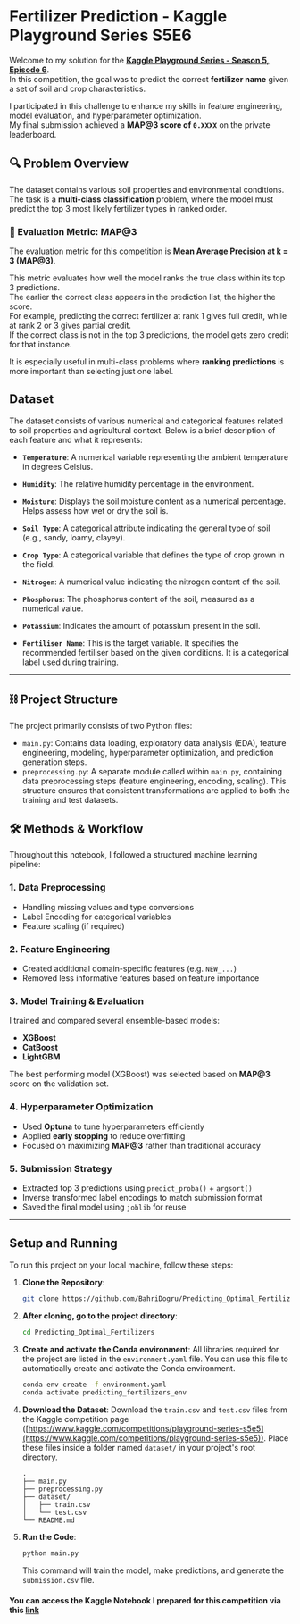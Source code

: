 #  Fertilizer Prediction - Kaggle Playground Series S5E6

Welcome to my solution for the **[Kaggle Playground Series - Season 5, Episode 6](https://www.kaggle.com/competitions/playground-series-s5e6/overview)**.  
In this competition, the goal was to predict the correct **fertilizer name** given a set of soil and crop characteristics.

I participated in this challenge to enhance my skills in feature engineering, model evaluation, and hyperparameter optimization.  
My final submission achieved a **MAP@3 score of `0.XXXX`** on the private leaderboard.

## 🔍 Problem Overview

The dataset contains various soil properties and environmental conditions.  
The task is a **multi-class classification** problem, where the model must predict the top 3 most likely fertilizer types in ranked order.

### 🧮 Evaluation Metric: MAP@3

The evaluation metric for this competition is **Mean Average Precision at k = 3 (MAP@3)**.

This metric evaluates how well the model ranks the true class within its top 3 predictions.  
The earlier the correct class appears in the prediction list, the higher the score.  
For example, predicting the correct fertilizer at rank 1 gives full credit, while at rank 2 or 3 gives partial credit.  
If the correct class is not in the top 3 predictions, the model gets zero credit for that instance.

It is especially useful in multi-class problems where **ranking predictions** is more important than selecting just one label.

Dataset
---
The dataset consists of various numerical and categorical features related to soil properties and agricultural context. Below is a brief description of each feature and what it represents:

* **`Temperature`**: A numerical variable representing the ambient temperature in degrees Celsius. 

* **`Humidity`**: The relative humidity percentage in the environment.

* **`Moisture`**: Displays the soil moisture content as a numerical percentage. Helps assess how wet or dry the soil is.

* **`Soil Type`**: A categorical attribute indicating the general type of soil (e.g., sandy, loamy, clayey). 

* **`Crop Type`**: A categorical variable that defines the type of crop grown in the field. 

* **`Nitrogen`**: A numerical value indicating the nitrogen content of the soil. 

* **`Phosphorus`**: The phosphorus content of the soil, measured as a numerical value. 

* **`Potassium`**: Indicates the amount of potassium present in the soil.

* **`Fertiliser Name`**: This is the target variable. It specifies the recommended fertiliser based on the given conditions. It is a categorical label used during training.


---

## ⛓️ Project Structure

The project primarily consists of two Python files:
- `main.py`: Contains data loading, exploratory data analysis (EDA), feature engineering, modeling, hyperparameter optimization, and prediction generation steps.
- `preprocessing.py`: A separate module called within `main.py`, containing data preprocessing steps (feature engineering, encoding, scaling). This structure ensures that consistent transformations are applied to both the training and test datasets.


## 🛠️ Methods & Workflow

Throughout this notebook, I followed a structured machine learning pipeline:

### 1. Data Preprocessing
- Handling missing values and type conversions
- Label Encoding for categorical variables
- Feature scaling (if required)

### 2. Feature Engineering
- Created additional domain-specific features (e.g. `NEW_...`)
- Removed less informative features based on feature importance

### 3. Model Training & Evaluation
I trained and compared several ensemble-based models:
- **XGBoost**
- **CatBoost**
- **LightGBM**

The best performing model (XGBoost) was selected based on **MAP@3** score on the validation set.

### 4. Hyperparameter Optimization
- Used **Optuna** to tune hyperparameters efficiently
- Applied **early stopping** to reduce overfitting
- Focused on maximizing **MAP@3** rather than traditional accuracy


### 5. Submission Strategy
- Extracted top 3 predictions using `predict_proba()` + `argsort()`
- Inverse transformed label encodings to match submission format
- Saved the final model using `joblib` for reuse

---

## Setup and Running

To run this project on your local machine, follow these steps:

1.  **Clone the Repository**:
    ```bash
    git clone https://github.com/BahriDogru/Predicting_Optimal_Fertilizers.git
    ```
2.  **After cloning, go to the project directory**:
    ```bash
    cd Predicting_Optimal_Fertilizers
    ```
3. **Create and activate the Conda environment**:
    All libraries required for the project are listed in the `environment.yaml` file.
    You can use this file to automatically create and activate the Conda environment.
    ```bash
    conda env create -f environment.yaml
    conda activate predicting_fertilizers_env
    ```
4. **Download the Dataset**:
    Download the `train.csv` and `test.csv` files from the Kaggle competition page ([https://www.kaggle.com/competitions/playground-series-s5e5](https://www.kaggle.com/competitions/playground-series-s5e5)). Place these files inside a folder named `dataset/` in your project's root directory.
    ```
    .
    ├── main.py
    ├── preprocessing.py
    ├── dataset/
    │   ├── train.csv
    │   └── test.csv
    └── README.md
    ```
5. **Run the Code**:
    ```bash
    python main.py
    ```
    This command will train the model, make predictions, and generate the `submission.csv` file.


#### You can access the Kaggle Notebook I prepared for this competition via this [link]()